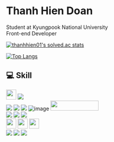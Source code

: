 <h1>Thanh Hien Doan</h1>
<p>Student at Kyungpook National University
<br>Front-end Developer</p>

[![thanhhien01's solved.ac stats](https://github-readme-solvedac.hyp3rflow.vercel.app/api/?handle=thanhhien01)](https://solved.ac/profile/thanhhien01)

[![Top Langs](https://github-readme-stats.vercel.app/api/top-langs/?username=thanhhien234&layout=compact)](https://github.com/thanhhien234/github-readme-stats)

## 💻 Skill
<img src="https://img.shields.io/badge/C-A8B9CC?style=flat-square&logo=C&logoColor=white" height = "27"> <img src="https://img.shields.io/badge/Python-3776AB?style=for-the-badge&logo=Python&logoColor=white">
<br>
<img src="https://img.shields.io/badge/HTML5-E34F26?style=for-the-badge&logo=HTML5&logoColor=black"> <img src="https://img.shields.io/badge/CSS3-1572B6?style=for-the-badge&logo=CSS3&logoColor=white"> <img src="https://img.shields.io/badge/JavaScript-F7DF1E?style=for-the-badge&logo=JavaScript&logoColor=white"> ![image](https://github.com/user-attachments/assets/8530f05e-c478-43c5-9c57-3803aef3c9ce)
 <img src="https://img.shields.io/badge/TypeScript-3178C6?logo=typescript&logoColor=white&style=for-the-badge" height = "27" width="130">
<br><img src="https://img.shields.io/badge/React-61DAFB?logo=react&logoColor=white&style=for-the-badge"> <img src="https://img.shields.io/badge/Redux%20Toolkit-764ABC?logo=redux&logoColor=white&style=for-the-badge"> <img src="https://img.shields.io/badge/React%20Query-FF4154?logo=reactquery&logoColor=white&style=for-the-badge">
<br><img src="https://img.shields.io/badge/Node.js-339933?logo=node.js&logoColor=white&style=for-the-badge" height="27"> <img src="https://img.shields.io/badge/Express-000000?logo=express&logoColor=white&style=for-the-badge" height="27">
 <img src="https://img.shields.io/badge/Supabase-black?logo=supabase&logoColor=3ECF8E&style=for-the-badge" height = "27">
<br><img src="https://img.shields.io/badge/GitHub-181717?style=for-the-badge&logo=GitHub&logoColor=white"> <img src="https://img.shields.io/badge/Git-F05032?style=for-the-badge&logo=Git&logoColor=white"> <img src="https://img.shields.io/badge/Notion-000000?style=for-the-badge&logo=Notion&logoColor=white">
